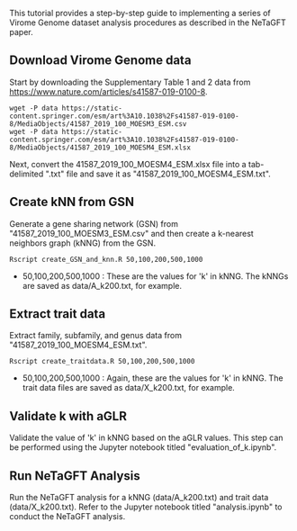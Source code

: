 This tutorial provides a step-by-step guide to implementing a series of Virome Genome dataset analysis procedures as described in the NeTaGFT paper.

## Download Virome Genome data
Start by downloading the Supplementary Table 1 and 2 data from https://www.nature.com/articles/s41587-019-0100-8.
```
wget -P data https://static-content.springer.com/esm/art%3A10.1038%2Fs41587-019-0100-8/MediaObjects/41587_2019_100_MOESM3_ESM.csv
wget -P data https://static-content.springer.com/esm/art%3A10.1038%2Fs41587-019-0100-8/MediaObjects/41587_2019_100_MOESM4_ESM.xlsx
```
Next, convert the 41587_2019_100_MOESM4_ESM.xlsx file into a tab-delimited ".txt" file and save it as "41587_2019_100_MOESM4_ESM.txt".


## Create kNN from GSN
Generate a gene sharing network (GSN) from "41587_2019_100_MOESM3_ESM.csv" and then create a k-nearest neighbors graph (kNNG) from the GSN.
```
Rscript create_GSN_and_knn.R 50,100,200,500,1000
```

- 50,100,200,500,1000 : These are the values for 'k' in kNNG. The kNNGs are saved as data/A_k200.txt, for example.

## Extract trait data
Extract family, subfamily, and genus data from "41587_2019_100_MOESM4_ESM.txt".
```
Rscript create_traitdata.R 50,100,200,500,1000
```

- 50,100,200,500,1000 : Again, these are the values for 'k' in kNNG. The trait data files are saved as data/X_k200.txt, for example.

## Validate k with aGLR
Validate the value of 'k' in kNNG based on the aGLR values. This step can be performed using the Jupyter notebook titled "evaluation_of_k.ipynb".

## Run NeTaGFT Analysis
Run the NeTaGFT analysis for a kNNG (data/A_k200.txt) and trait data (data/X_k200.txt). Refer to the Jupyter notebook titled "analysis.ipynb" to conduct the NeTaGFT analysis.